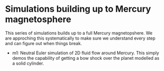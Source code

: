 # Simulations building up to Mercury magnetosphere

This series of simulations builds up to a full Mercury
magnetopshere. We are approching this systematically to make sure we
understand every step and can figure out when things break.

- m1: Neutral Euler simulation of 2D fluid flow around Mercury. This
  simply demos the capability of getting a bow shock over the planet
  modelled as a solid cylinder.